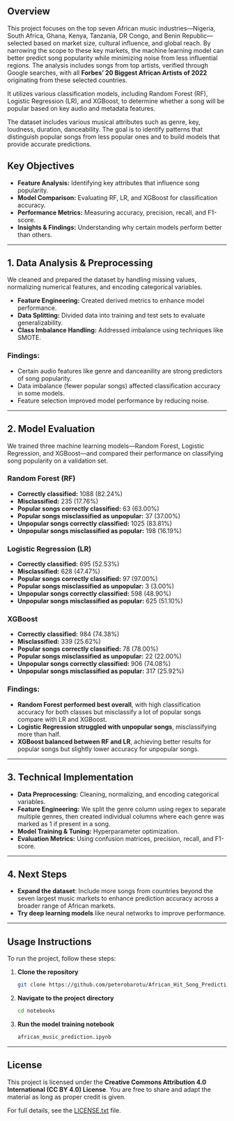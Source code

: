 ## **Overview**  

This project focuses on the top seven African music industries—Nigeria, South Africa, Ghana, Kenya, Tanzania, DR Congo, and Benin Republic—selected based on market size, cultural influence, and global reach.
By narrowing the scope to these key markets, the machine learning model can better predict song popularity while minimizing noise from less influential regions. 
The analysis includes songs from top artists, verified through Google searches, with all **Forbes’ 20 Biggest African Artists of 2022** originating from these selected countries.

It utilizes various classification models, including Random Forest (RF), Logistic Regression (LR), and XGBoost, to determine whether a song will be popular based on key audio and metadata features.

The dataset includes various musical attributes such as genre, key, loudness, duration, danceability. The goal is to identify patterns that distinguish popular songs from less popular ones and to build models that provide accurate predictions.

## **Key Objectives**  
- **Feature Analysis:** Identifying key attributes that influence song popularity.  
- **Model Comparison:** Evaluating RF, LR, and XGBoost for classification accuracy.  
- **Performance Metrics:** Measuring accuracy, precision, recall, and F1-score.  
- **Insights & Findings:** Understanding why certain models perform better than others.  

---

## **1. Data Analysis & Preprocessing**  
We cleaned and prepared the dataset by handling missing values, normalizing numerical features, and encoding categorical variables.

- **Feature Engineering:** Created derived metrics to enhance model performance.
- **Data Splitting:** Divided data into training and test sets to evaluate generalizability.
- **Class Imbalance Handling:** Addressed imbalance using techniques like SMOTE.

### **Findings:**  
- Certain audio features like genre and danceanility are strong predictors of song popularity.
- Data imbalance (fewer popular songs) affected classification accuracy in some models.
- Feature selection improved model performance by reducing noise.

---

## **2. Model Evaluation**  
We trained three machine learning models—Random Forest, Logistic Regression, and XGBoost—and compared their performance on classifying song popularity on a validation set.

### **Random Forest (RF)**  
- **Correctly classified:** 1088 (82.24%)  
- **Misclassified:** 235 (17.76%)  
- **Popular songs correctly classified:** 63 (63.00%)  
- **Popular songs misclassified as unpopular:** 37 (37.00%)  
- **Unpopular songs correctly classified:** 1025 (83.81%)  
- **Unpopular songs misclassified as popular:** 198 (16.19%)  

### **Logistic Regression (LR)**  
- **Correctly classified:** 695 (52.53%)  
- **Misclassified:** 628 (47.47%)  
- **Popular songs correctly classified:** 97 (97.00%)  
- **Popular songs misclassified as unpopular:** 3 (3.00%)  
- **Unpopular songs correctly classified:** 598 (48.90%)  
- **Unpopular songs misclassified as popular:** 625 (51.10%)  

### **XGBoost**  
- **Correctly classified:** 984 (74.38%)  
- **Misclassified:** 339 (25.62%)  
- **Popular songs correctly classified:** 78 (78.00%)  
- **Popular songs misclassified as unpopular:** 22 (22.00%)  
- **Unpopular songs correctly classified:** 906 (74.08%)  
- **Unpopular songs misclassified as popular:** 317 (25.92%)  

### **Findings:**  
- **Random Forest performed best overall**, with high classification accuracy for both classes but misclassify  a lot of popular songs compare with LR and XGBoost.
- **Logistic Regression struggled with unpopular songs**, misclassifying more than half.
- **XGBoost balanced between RF and LR**, achieving better results for popular songs but slightly lower accuracy for unpopular songs.

---

## **3. Technical Implementation**  
- **Data Preprocessing:** Cleaning, normalizing, and encoding categorical variables.  
- **Feature Engineering:** We split the genre column using regex to separate multiple genres, then created individual columns where each genre was marked as 1 if present in a song.
- **Model Training & Tuning:** Hyperparameter optimization.  
- **Evaluation Metrics:** Using confusion matrices, precision, recall, and F1-score.  

---

## **4. Next Steps**  
- **Expand the dataset**: Include more songs from countries beyond the seven largest music markets to enhance prediction accuracy across a broader range of African markets.
- **Try deep learning models** like neural networks to improve performance.  

---

## **Usage Instructions**  
To run the project, follow these steps:

1. **Clone the repository**  
   ```bash
   git clone https://github.com/peterobarotu/African_Hit_Song_Prediction.git
   ```  
2. **Navigate to the project directory**  
   ```bash
   cd notebooks
   ```  
3. **Run the model training notebook**  
   ```bash
   african_music_prediction.ipynb
   ```  

---

## **License**  
This project is licensed under the **Creative Commons Attribution 4.0 International (CC BY 4.0) License**. You are free to share and adapt the material as long as proper credit is given.  

For full details, see the [LICENSE.txt](./LICENSE.txt) file.  

